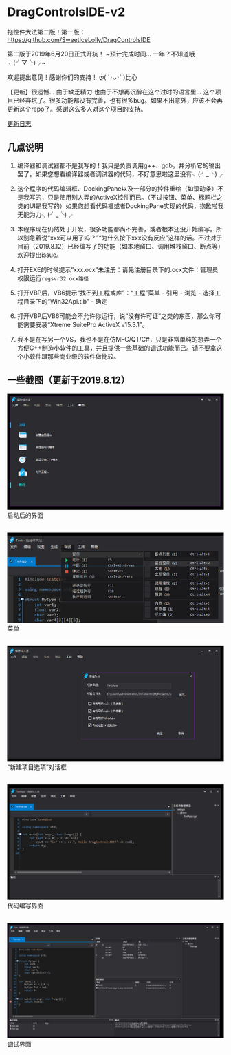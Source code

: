 # DragControlsIDE-v2
拖控件大法第二版！第一版：https://github.com/SweetIceLolly/DragControlsIDE

第二版于2019年6月20日正式开坑！
~预计完成时间... 一年？不知道哦 ╮(╯▽╰)╭~

欢迎提出意见！感谢你们的支持！ ღ( ´･ᴗ･` )比心

【更新】很遗憾... 由于缺乏精力 也由于不想再沉醉在这个过时的语言里... 这个项目已经弃坑了。很多功能都没有完善，也有很多bug。如果不出意外，应该不会再更新这个repo了。感谢这么多人对这个项目的支持。

[更新日志](CommitLog.md)

## 几点说明

1. 编译器和调试器都不是我写的！我只是负责调用g++、gdb，并分析它的输出罢了。如果您想看编译器或者调试器的代码，不好意思啦这里没有╮(╯_╰)╭

2. 这个程序的代码编辑框、DockingPane以及一部分的控件重绘（如滚动条）不是我写的，只是使用别人弄的ActiveX控件而已。（不过按钮、菜单、标题栏之类的UI是我写的）如果您想看代码框或者DockingPane实现的代码，抱歉啦我无能为力╮(╯_╰)╭

3. 本程序现在仍然处于开发，很多功能都尚不完善，或者根本还没开始编写。所以别急着说“xxx可以用了吗？”“为什么按下xxx没有反应”这样的话。不过对于目前（2019.8.12）已经编写了的功能（如本地窗口、调用堆栈窗口、断点等）欢迎提出issue。

4. 打开EXE的时候提示“xxx.ocx”未注册：请先注册目录下的.ocx文件：管理员权限运行`regsvr32 ocx路径`

5. 打开VBP后，VB6提示“找不到工程或库”：“工程”菜单 - 引用 - 浏览 - 选择工程目录下的“Win32Api.tlb” - 确定

6. 打开VBP后VB6可能会不允许你运行，说“没有许可证”之类的东西，那么你可能需要安装“Xtreme SuitePro ActiveX v15.3.1”。

7. 我不是在写另一个VS，我也不是在仿MFC/QT/C#，只是非常单纯的想弄一个方便C++制造小软件的工具，并且提供一些基础的调试功能而已。请不要拿这个小软件跟那些商业级的软件做比较。

## 一些截图（更新于2019.8.12）

![启动后的界面](Captures/Startup.png)
<br>启动后的界面<br><br>

![菜单](Captures/Menu.png)
<br>菜单<br><br>

![“新建项目选项”对话框](Captures/CreateOptions.png)
<br>“新建项目选项”对话框<br><br>

![代码编写界面](Captures/Coding.png)
<br>代码编写界面<br><br>

![调试界面](Captures/Debugging.png)
<br>调试界面<br><br>
